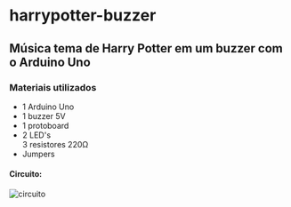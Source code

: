 # harrypotter-buzzer
 
<h2>Música tema de Harry Potter em um buzzer com o Arduino Uno</h2>
 
 
 <h3> Materiais utilizados</h3>
 
<ul>
<li> 1 Arduino Uno</li>
<li> 1 buzzer 5V</li>
<li> 1 protoboard</li>
<li> 2 LED's </li
<li> 3 resistores 220Ω</li>
<li> Jumpers</li>
</ul>
 
<h4> Circuito: </h4>
 
![circuito](https://user-images.githubusercontent.com/43828995/113024388-1083ef00-915d-11eb-9517-64b07101173b.png)
